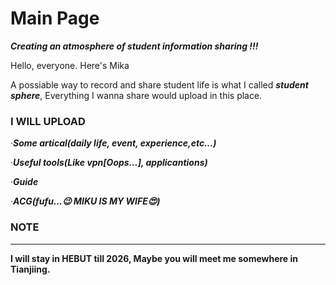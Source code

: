 # Main Page
***Creating an atmosphere of student information sharing !!!***

Hello, everyone. Here's Mika

A possiable way to record and share student life is what I called ***student sphere***, Everything I wanna share would upload in this place.

### I WILL UPLOAD

·***Some artical(daily life, event, experience,etc...)***

·***Useful tools(Like vpn[Oops...], applicantions)***

·***Guide***

·***ACG(fufu...😉 MIKU IS MY WIFE😍)***

### NOTE
------

**I will stay in HEBUT till 2026, Maybe you will meet me somewhere in Tianjiing.** 
